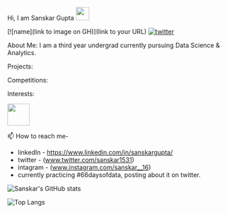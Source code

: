 Hi, I am Sanskar Gupta <img src="https://c.tenor.com/SNL9_xhZl9oAAAAj/waving-hand-joypixels.gif" width="30" height ="30"/>

[![name](link to image on GH)](link to your URL)
[![twitter](https://about.twitter.com/company/brand-assets)](https://twitter.com/Sanskar1531)

About Me:
I am a third year undergrad currently pursuing Data Science & Analytics.


Projects:



Competitions:



Interests:

<img src="https://media.giphy.com/media/vFKqnCdLPNOKc/giphy.gif" width="50" height="50" />

📫 How to reach me-
  - linkedIn - https://www.linkedin.com/in/sanskargupta/
  - twitter - (www.twitter.com/sanskar1531)
  - intagram - (www.instagram.com/sanskar__16)
- currently practicing #66daysofdata, posting about it on twitter. 
<!---
Sanskar-16/Sanskar-16 is a ✨ special ✨ repository because its `README.md` (this file) appears on your GitHub profile.
You can click the Preview link to take a look at your changes.
--->

![Sanskar's GitHub stats](https://github-readme-stats.vercel.app/api?username=sanskar-16&show_icons=true&theme=tokyonight)   

![Top Langs](https://github-readme-stats.vercel.app/api/top-langs/?username=sanskar-16&layout=compact&theme=tokyonight)



